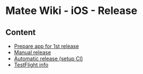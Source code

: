 # Matee Wiki - iOS - Release

## Content
- [Prepare app for 1st release](/ios/release/release-prepare.md)
- [Manual release](/ios/release/release-manual.md)
- [Automatic release (setup CI)](/ios/release/release-ci.md)
- [TestFlight info](/ios/release/testflight.md)
